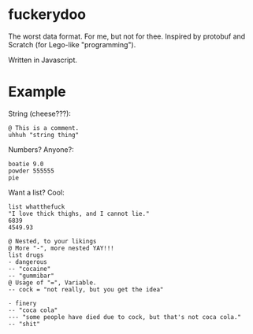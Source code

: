 # fuckerydoo
The worst data format. For me, but not for thee. Inspired by protobuf and Scratch (for Lego-like "programming").

Written in Javascript.

# Example
String (cheese???):
```
@ This is a comment.
uhhuh "string thing"

```

Numbers? Anyone?:
```
boatie 9.0
powder 555555
pie
```

Want a list? Cool:
```
list whatthefuck
"I love thick thighs, and I cannot lie."
6839
4549.93

@ Nested, to your likings
@ More "-", more nested YAY!!!
list drugs
- dangerous
-- "cocaine"
-- "gummibar"
@ Usage of "=", Variable.
-- cock = "not really, but you get the idea"

- finery
-- "coca cola"
--- "some people have died due to cock, but that's not coca cola."
-- "shit"
```

